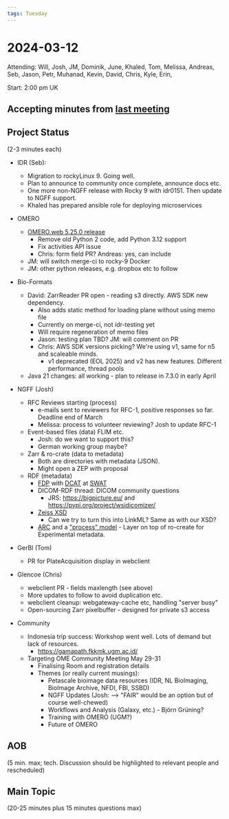 ```yaml
---
tags: Tuesday
---
```


# 2024-03-12

Attending: Will, Josh, JM, Dominik, June, Khaled, Tom, Melissa, Andreas, Seb, Jason, Petr, Muhanad, Kevin, David, Chris, Kyle, Erin, 

Start: 2:00 pm UK

## Accepting minutes from [last meeting](https://hackmd.io/team/ome?nav=overview)

## Project Status

(2-3 minutes each)

- IDR (Seb):
    - Migration to rockyLinux 9. Going well.
    - Plan to announce to community once complete, announce docs etc.
    - One more non-NGFF release with Rocky 9 with idr0151. Then update to NGFF support.
    - Khaled has prepared ansible role for deploying microservices

- OMERO
    - [OMERO.web 5.25.0 release](https://github.com/ome/omero-web/pulls?q=is%3Apr+milestone%3A5.25.0)
        - Remove old Python 2 code, add Python 3.12 support
        - Fix activities API issue
        - Chris: form field PR? Andreas: yes, can include
    - JM: will switch merge-ci to rocky-9 Docker
    - JM: other python releases, e.g. dropbox etc to follow

- Bio-Formats
    - David: ZarrReader PR open - reading s3 directly. AWS SDK new dependency.
        - Also adds static method for loading plane without using memo file
        - Currently on merge-ci, not idr-testing yet
        - Will require regeneration of memo files
        - Jason: testing plan TBD?  JM: will comment on PR
        - Chris: AWS SDK versions picking? We're using v1, same for n5 and scaleable minds.
            - v1 deprecated (EOL 2025) and v2 has new features. Different performance, thread pools
    - Java 21 changes: all working - plan to release in 7.3.0 in early April
        

- NGFF (Josh)
  - RFC Reviews starting (process)
      - e-mails sent to reviewers for RFC-1, positive responses so far. Deadline end of March
      - Melissa: process to volunteer reviewing? Josh to update RFC-1
  - Event-based files (data) FLIM etc.
      - Josh: do we want to support this?
      - German working group maybe?
  - Zarr & ro-crate (data to metadata)
      - Both are directories with metadata (JSON).
      - Might open a ZEP with proposal
  - RDF (metadata)
    - [FDP](https://www.fairdatapoint.org/) with [DCAT](https://www.w3.org/TR/vocab-dcat-3/) at [SWAT](https://www.swat4ls.org/workshops/leiden2024/)
    - DICOM-RDF thread: DICOM community questions
      - JRS: https://bigpicture.eu/ and https://pypi.org/project/wsidicomizer/
    - [Zeiss XSD](https://github.com/ZEISS/czicheck/blob/main/CZICheck/checkers/schema/ZEN/flatten/ImageMetadata.xsd)
        - Can we try to turn this into LinkML? Same as with our XSD?
    - [ARC](https://nfdi4plants.org/nfdi4plants.knowledgebase/docs/implementation/AnnotatedResearchContext.html) and a ["process" model](https://github.com/BioSchemas/specifications/pull/669) - Layer on top of ro-create for Experimental metadata.

- GerBI (Tom)
    - PR for PlateAcquisition display in webclient

- Glencoe (Chris)
    - webclient PR - fields maxlength (see above)
    - More updates to follow to avoid duplication etc.
    - webclient cleanup: webgateway-cache etc, handling "server busy"
    - Open-sourcing Zarr pixelbuffer - designed for private s3 access

- Community
    - Indonesia trip success: Workshop went well. Lots of demand but lack of resources.
      - https://gamapath.fkkmk.ugm.ac.id/
    - Targeting OME Community Meeting May 29-31
        - Finalising Room and registration details
        - Themes (or really current musings): 
            - Petascale bioimage data resources (IDR, NL BioImaging, BioImage Archive, NFDI, FBI, SSBD)
            - NGFF Updates (Josh: --> "FAIR" would be an option but of course well-chewed)
            - Workflows and Analysis (Galaxy, etc.) - Björn Grüning?
            - Training with OMERO (UGM?)
            - Future of OMERO

## AOB

(5 min. max; tech. Discussion should be highlighted to relevant people and rescheduled)

## Main Topic

(20-25 minutes plus 15 minutes questions max)
